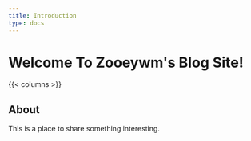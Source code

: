 ```yaml
---
title: Introduction
type: docs
---
```


# Welcome To Zooeywm's Blog Site!

{{< columns >}}

## About

This is a place to share something interesting.
